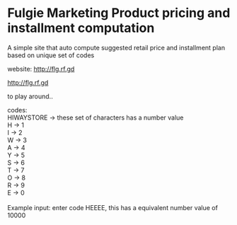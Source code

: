 # Fulgie Marketing Product pricing and installment computation
A simple site that auto compute suggested retail price and installment plan based on unique set of codes

website: http://flg.rf.gd

<a href="http://flg.rf.gd" target="_blank"> http://flg.rf.gd </a>

to play around..

codes: <br/>
HIWAYSTORE -> these set of characters has a number value
<br/>
H -> 1 <br/>
I -> 2 <br/>
W -> 3 <br/>
A -> 4 <br/>
Y -> 5 <br/>
S -> 6 <br/>
T -> 7 <br/>
O -> 8 <br/>
R -> 9 <br/>
E -> 0 <br/>
<br/>
Example input: enter code HEEEE, this has a equivalent number value of 10000






